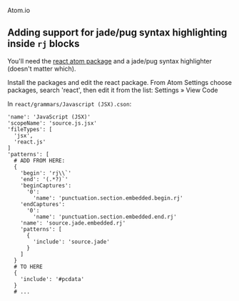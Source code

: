 Atom.io 

Adding support for jade/pug syntax highlighting inside `rj` blocks
-----------------------------------------------------------------

You'll need the [react atom package](https://atom.io/packages/react) and a jade/pug syntax highlighter (doesn't matter which).

Install the packages and edit the react package. From Atom Settings choose packages, search 'react', then edit it from the list: Settings » View Code

In `react/grammars/Javascript (JSX).cson`:

```
'name': 'JavaScript (JSX)'
'scopeName': 'source.js.jsx'
'fileTypes': [
  'jsx',
  'react.js'
]
'patterns': [
  # ADD FROM HERE:
  {
    'begin': 'rj\\`'
    'end': '(.*?)`'
    'beginCaptures':
      '0':
        'name': 'punctuation.section.embedded.begin.rj'
    'endCaptures':
      '0':
        'name': 'punctuation.section.embedded.end.rj'
    'name': 'source.jade.embedded.rj'
    'patterns': [
      {
        'include': 'source.jade'
      }
    ]
  }
  # TO HERE
  {
    'include': '#pcdata'
  }
  # ...
```
